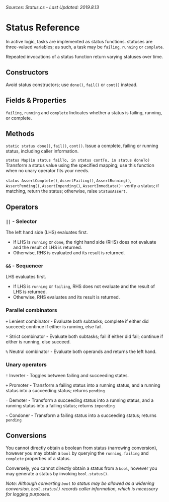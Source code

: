 *Sources: Status.cs - Last Updated: 2019.8.13*

# Status Reference

In active logic, tasks are implemented as status functions. statuses are three-valued variables; as such, a task may be `failing`, `running` or `complete`.

Repeated invocations of a status function return varying statuses over time.

## Constructors

Avoid status constructors; use `done()`, `fail()` or `cont()` instead.

## Fields & Properties

`failing`, `running` and `complete`
Indicates whether a status is failing, running, or complete.

## Methods

`static status done()`, `fail()`, `cont()`.
Issue a complete, failing or running status, including caller information.

`status Map(in status failTo, in status contTo, in status doneTo)`
Transform a status value using the specified mapping; use this function when no unary operator fits your needs.

`status AssertComplete()`, `AssertFailing()`, `AssertRunning()`, `AssertPending()`, `AssertImpending()`, `AssertImmediate()`- verify a status; if matching, return the status; otherwise, raise `StatusAssert`.

## Operators

### `||` - Selector

The left hand side (LHS) evaluates first.
- If LHS is `running` or `done`, the right hand side (RHS) does not evaluate and the result of LHS is returned.
- Otherwise, RHS is evaluated and its result is returned.

### `&&` - Sequencer

LHS evaluates first.
- If LHS is `running` or `failing`, RHS does not evaluate and the result of LHS is returned.
- Otherwise, RHS evaluates and its result is returned.

### Parallel combinators

`+` Lenient combinator - Evaluate both subtasks; complete if either did succeed; continue if either is running, else fail.

`*` Strict combinator - Evaluate both subtasks; fail if either did fail; continue if either is running, else succeed.

`%` Neutral combinator - Evaluate both operands and returns the left hand.

### Unary operators

`!` Inverter - Toggles between failing and succeeding states.

`+` Promoter - Transform a failing status into a running status, and a running status into a succeeding status; returns `pending`

`-` Demoter - Transform a succeeding status into a running status, and a running status into a failing status; returns `impending`

`~` Condoner - Transform a failing status into a succeeding status; returns `pending`

## Conversions

You cannot directly obtain a boolean from status (narrowing conversion), however you may obtain a `bool` by querying the `running`, `failing` and `complete` properties of a status.

Conversely, you cannot directly obtain a status from a `bool`, however you may generate a status by invoking `bool.status()`.

*Note: Although converting `bool` to status may be allowed as a widening conversion, `bool.status()` records caller information, which is necessary for logging purposes.*
